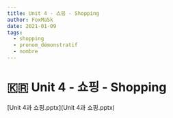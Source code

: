 ```yaml
---
title: Unit 4 - 쇼핑 - Shopping
author: FoxMaSk
date: 2021-01-09
tags:
  - shopping
  - pronom_démonstratif
  - nombre
---
```

# 🇰🇷 Unit 4 - 쇼핑 - Shopping

 [Unit 4과 쇼핑.pptx](Unit 4과 쇼핑.pptx) 
